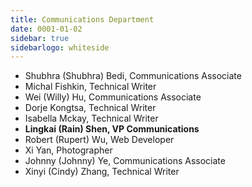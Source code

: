 ```yaml
---
title: Communications Department
date: 0001-01-02
sidebar: true
sidebarlogo: whiteside
---
```


- Shubhra (Shubhra) Bedi, Communications Associate
- Michal Fishkin, Technical Writer
- Wei (Willy) Hu, Communications Associate
- Dorje Kongtsa, Technical Writer
- Isabella Mckay, Technical Writer
- **Lingkai (Rain) Shen, VP Communications**
- Robert (Rupert) Wu, Web Developer
- Xi Yan, Photographer
- Johnny (Johnny) Ye, Communications Associate
- Xinyi (Cindy) Zhang, Technical Writer
